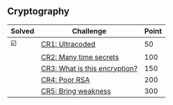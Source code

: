 ## Cryptography

| Solved | Challenge | Point |
| ------ | --------- | ----- |
| :ballot_box_with_check: | [CR1: Ultracoded](https://github.com/TraiOi/CTF_WriteUp/blob/master/2017/AlexCTF/Cryptography/CR1-Ultracoded.md) | 50 |
| | [CR2: Many time secrets](https://github.com/TraiOi/CTF_WriteUp/blob/master/2017/AlexCTF/Cryptography/CR2-Many_time_secrets.md) | 100 |
| | [CR3: What is this encryption?](https://github.com/TraiOi/CTF_WriteUp/blob/master/2017/AlexCTF/Cryptography/CR3-What_is_this_encryption.md) | 150 |
| | [CR4: Poor RSA](https://github.com/TraiOi/CTF_WriteUp/blob/master/2017/AlexCTF/Cryptography/CR4-Poor_RSA.md) | 200 |
| | [CR5: Bring weakness](https://github.com/TraiOi/CTF_WriteUp/blob/master/2017/AlexCTF/Cryptography/CR5-Bring_weakness.md) | 300 |

